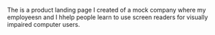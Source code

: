 The is a product landing page I created of a mock company where my employeesn and I hhelp people learn to use screen readers for visually impaired computer users.

